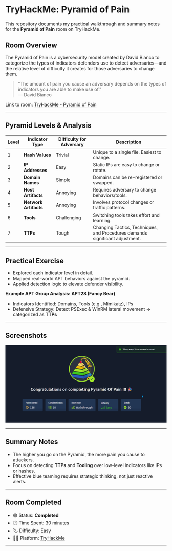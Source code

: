 # TryHackMe: Pyramid of Pain 
This repository documents my practical walkthrough and summary notes for the **Pyramid of Pain** room on TryHackMe.

## Room Overview
The Pyramid of Pain is a cybersecurity model created by David Bianco to categorize the types of indicators defenders use to detect adversaries—and the relative level of difficulty it creates for those adversaries to change them.

> "The amount of pain you cause an adversary depends on the types of indicators you are able to make use of."  
> — David Bianco

Link to room: [TryHackMe - Pyramid of Pain](https://tryhackme.com/room/pyramidofpain)

---

## Pyramid Levels & Analysis

| Level | Indicator Type       | Difficulty for Adversary | Description                                                                  |
|-------|----------------------|--------------------------|------------------------------------------------------------------------------|
| 1️     | **Hash Values**      | Trivial                  | Unique to a single file. Easiest to change.                                  |
| 2️     | **IP Addresses**     | Easy                     | Static IPs are easy to change or rotate.                                     |
| 3     | **Domain Names**     | Simple                   | Domains can be re-registered or swapped.                                     |
| 4️     | **Host Artifacts**   | Annoying                 | Requires adversary to change behaviors/tools.                                |
| 5️     | **Network Artifacts**| Annoying                 | Involves protocol changes or traffic patterns.                               |
| 6️     | **Tools**            | Challenging              | Switching tools takes effort and learning.                                   |
| 7️     | **TTPs**             | Tough                    | Changing Tactics, Techniques, and Procedures demands significant adjustment. |

---

## Practical Exercise

- Explored each indicator level in detail.
- Mapped real-world APT behaviors against the pyramid.
- Applied detection logic to elevate defender visibility.

**Example APT Group Analysis: APT28 (Fancy Bear)**  
- Indicators Identified: Domains, Tools (e.g., Mimikatz), IPs  
- Defensive Strategy: Detect PSExec & WinRM lateral movement → categorized as **TTPs**

---

## Screenshots
![Room Completion](https://github.com/MayankQuery/tryhackme-writeups/blob/main/pyramid-of-pain/images/pyramid-of-pain-completion.png)

---

## Summary Notes

- The higher you go on the Pyramid, the more pain you cause to attackers.
- Focus on detecting **TTPs** and **Tooling** over low-level indicators like IPs or hashes.
- Effective blue teaming requires strategic thinking, not just reactive alerts.

---

## Room Completed

- 🟢 Status: **Completed**
- 🕒 Time Spent: 30 minutes
- 🏷 Difficulty: Easy
- 👨‍💻 Platform: [TryHackMe](https://tryhackme.com/)

---
